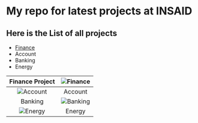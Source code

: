 # My repo for latest projects at INSAID

## Here is the List of all projects

- [Finance](https://github.com/v-rao/demo/tree/master/finance-project "Finance")
- Account
- Banking
- Energy

|  Finance Project |  ![Finance](https://www.altran.com/as-content/uploads/sites/4/2017/05/5-0_finance_1366.jpg "Finance") |
| :------------: | :------------: |
| ![Account](https://www.altran.com/as-content/uploads/sites/4/2017/05/5-0_finance_1366.jpg "Account")  |   Account|
|Banking   |![Banking](https://www.altran.com/as-content/uploads/sites/4/2017/05/5-0_finance_1366.jpg "Banking")   |
| ![Energy](https://www.altran.com/as-content/uploads/sites/4/2017/05/5-0_finance_1366.jpg "Energy")  | Energy  |
